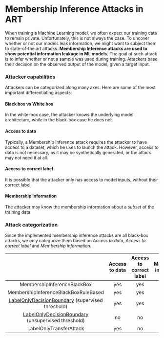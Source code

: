 # Membership Inference Attacks in ART

When training a Machine Learning model, we often expect our training data to remain private.
Unfortunately, this is not always the case.
To uncover whether or not our models leak information, we might want to subject them to state-of-the art attacks.
**Membership Inference attacks are used to show potential information leakage in ML models.**
The goal of such attack is to infer whether or not a sample was used during training.
Attackers base their decision on the observed output of the model, given a target input. 

### Attacker capabilities
Attackers can be categorized along many axes. 
Here are some of the most important differentiating aspects:

#### Black box vs White box
In the white-box case, the attacker knows the underlying model architecture, while in the black-box case he does not.

#### Access to data
Typically, a Membership Inference attack requires the attacker to have access to a dataset, which he uses to launch the attack.
However, access to data is not necessary, as it may be synthetically generated, or the attack may not need it at all.

#### Access to correct label
It is possible that the attacker only has access to model inputs, without their correct label.

#### Membership information
The attacker may know the membership information about a *subset* of the training data.

### Attack categorization
Since the implemented membership inference attacks are all black-box attacks, we only categorize them based on _Access to data_, _Access to correct label_ and _Membership information_.

|                                                    | Access to data | Access to correct label | Membership information |
|:--------------------------------------------------:|:--------------:|:-----------------------:|:----------------------:|
| MembershipInferenceBlackBox                        |       yes      |           yes           |           yes          |
| MembershipInferenceBlackBoxRuleBased               |       yes      |           yes           |           no           |
| [LabelOnlyDecisionBoundary](label_only_membership_inference.ipynb) (supervised threshold)   |       yes      |           yes           |           yes          |
| [LabelOnlyDecisionBoundary](label_only_membership_inference.ipynb) (unsupervised threshold) |       no       |            no           |           no           |
| LabelOnlyTransferAttack                            |       yes      |            no           |           yes          |